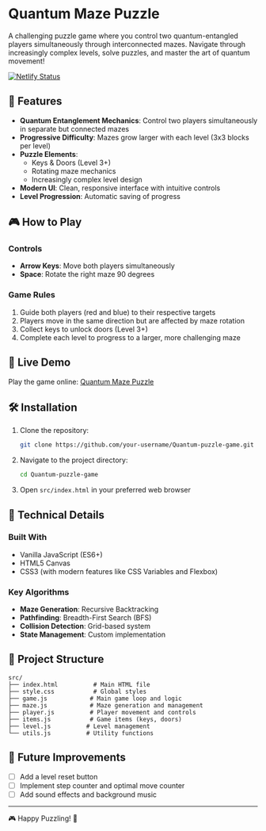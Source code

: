 # Quantum Maze Puzzle

A challenging puzzle game where you control two quantum-entangled players simultaneously through interconnected mazes. Navigate through increasingly complex levels, solve puzzles, and master the art of quantum movement!

[![Netlify Status](https://api.netlify.com/api/v1/badges/your-site-id/deploy-status)](https://quantum-maze-game.netlify.app)

## 🌟 Features

- **Quantum Entanglement Mechanics**: Control two players simultaneously in separate but connected mazes
- **Progressive Difficulty**: Mazes grow larger with each level (3x3 blocks per level)
- **Puzzle Elements**:
  - Keys & Doors (Level 3+)
  - Rotating maze mechanics
  - Increasingly complex level design
- **Modern UI**: Clean, responsive interface with intuitive controls
- **Level Progression**: Automatic saving of progress

## 🎮 How to Play

### Controls
- **Arrow Keys**: Move both players simultaneously
- **Space**: Rotate the right maze 90 degrees

### Game Rules
1. Guide both players (red and blue) to their respective targets
2. Players move in the same direction but are affected by maze rotation
3. Collect keys to unlock doors (Level 3+)
4. Complete each level to progress to a larger, more challenging maze

## 🚀 Live Demo

Play the game online: [Quantum Maze Puzzle](https://quantum-maze-game.netlify.app)

## 🛠️ Installation

1. Clone the repository:
   ```bash
   git clone https://github.com/your-username/Quantum-puzzle-game.git
   ```
2. Navigate to the project directory:
   ```bash
   cd Quantum-puzzle-game
   ```
3. Open `src/index.html` in your preferred web browser

## 🧠 Technical Details

### Built With
- Vanilla JavaScript (ES6+)
- HTML5 Canvas
- CSS3 (with modern features like CSS Variables and Flexbox)

### Key Algorithms
- **Maze Generation**: Recursive Backtracking
- **Pathfinding**: Breadth-First Search (BFS)
- **Collision Detection**: Grid-based system
- **State Management**: Custom implementation

## 📂 Project Structure

```
src/
├── index.html          # Main HTML file
├── style.css           # Global styles
├── game.js            # Main game loop and logic
├── maze.js            # Maze generation and management
├── player.js          # Player movement and controls
├── items.js           # Game items (keys, doors)
├── level.js          # Level management
└── utils.js          # Utility functions
```

## 🔧 Future Improvements

- [ ] Add a level reset button
- [ ] Implement step counter and optimal move counter
- [ ] Add sound effects and background music

---

🎮 Happy Puzzling! 🧩
